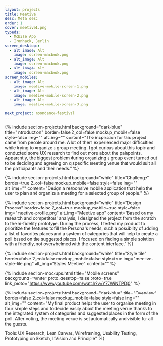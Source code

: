 ```yaml
---
layout: projects
title: Meetive
desc: Meta desc
order: 1
cover: meetive1.png
typeds:
  - Mobile App
  - Ironhack, Berlin
screen_desktops:
  - alt_image: Alt
    image: screen-macbook.png
  - alt_image: Alt
    image: screen-macbook.png
  - alt_image: Alt
    image: screen-macbook.png
screen_mobiles:
  - alt_image: Alt
    image: meetive-mobile-screen-1.png
  - alt_image: Alt
    image: meetive-mobile-screen-2.png
  - alt_image: Alt
    image: meetive-mobile-screen-3.png

next_project: moondance-festival
---
```


{%
     include section-projects.html
     background="dark-blue"
     title="Introduction"
     border=false
     2_col=false
     mockup_mobile=false
     style=false
     img=""
     alt_img=""
     content="The inspiration for this project came from people around me. A lot of them experienced major difficulties while trying to organize a group meeting. I got curious about this topic and conducted some UX research to find out more about the painpoints. Apparently, the biggest problem during organizing a group event turned out to be deciding and agreeing on q specific meeting venue that would suit all the participants and their needs."
%}

{%
     include section-projects.html
     background="white"
     title="Challenge"
     border=true
     2_col=false
     mockup_mobile=false
     style=false
     img=""
     alt_img=""
     content="Design a responsive mobile application that help the user to plan and organize a meeting for a selected group of people."
%}

{%
     include section-projects.html
     background="white"
     title="Design Process"
     border=false
     2_col=true
     mockup_mobile=true
     style=false
     img="meetive-profile.png"
     alt_img="Meetive app"
     content="Based on my research and competitors' analysis, I designed the project from the scratch to the hi-fidelity prototype. During the process, I tested my product to prioritize the features to fill the Persona's needs, such a possiblity of adding a list of favorites places and a system of categories that will help to create a poll based on the suggested places. I focused on finding a simple solution with a friendly, not overwhelmed with the content interface."
%}

{%
     include section-projects.html
     background="white"
     title="Style tile"
     border=false
     2_col=false
     mockup_mobile=false
     style=true
     img="meetive-style-tile.png"
     alt_img="Styles Meetive"
     content=""
%}

{%
     include section-mockups.html
     title="Mobile screens"
     background="white"
     proto_desktop=false
     proto=true
     link_proto="https://www.youtube.com/watch?v=Y77WiNTPDj0"
%}

{%
     include section-projects.html
     background="dark-blue"
     title="Overview"
     border=false
     2_col=false
     mockup_mobile=false
     style=false
     img=""
     alt_img=""
     content="My final product helps the user to organise meeting in four simple steps and to decide easily about the meeting venue thanks to the integrated system of categories and suggested places in the form of the poll. After voting, the meeting venue is set automatically and visible for all the guests.

Tools: UX Research, Lean Canvas, Wireframing, Usability Testing, Prototyping on Sketch, InVision and Principle"
%}
